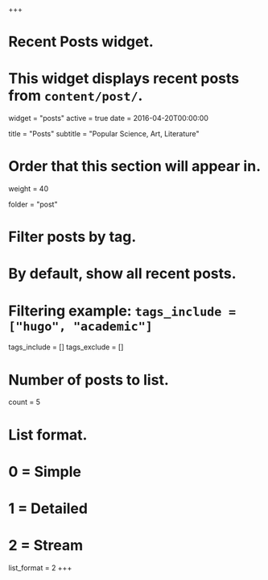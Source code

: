 +++
# Recent Posts widget.
# This widget displays recent posts from `content/post/`.

widget = "posts"
active = true
date = 2016-04-20T00:00:00

title = "Posts"
subtitle = "Popular Science, Art, Literature"

# Order that this section will appear in.
weight = 40

folder = "post"
# Filter posts by tag.
#  By default, show all recent posts.
#  Filtering example: `tags_include = ["hugo", "academic"]`
tags_include = []
tags_exclude = []

# Number of posts to list.
count = 5

# List format.
#   0 = Simple
#   1 = Detailed
#   2 = Stream
list_format = 2
+++

